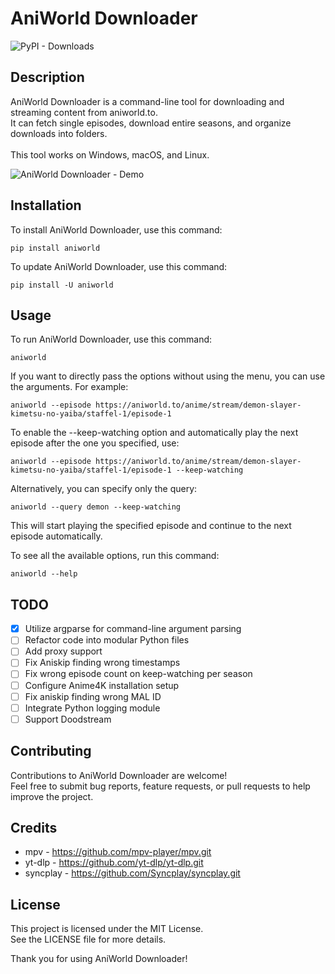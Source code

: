 # AniWorld Downloader
![PyPI - Downloads](https://img.shields.io/pypi/dm/aniworld?color=blue)

## Description

AniWorld Downloader is a command-line tool for downloading and streaming content from aniworld.to.<br>
It can fetch single episodes, download entire seasons, and organize downloads into folders.<br><br>
This tool works on Windows, macOS, and Linux.

![AniWorld Downloader - Demo](https://github.com/phoenixthrush/AniWorld-Downloader/blob/module/.github/demo.png?raw=true)

## Installation

To install AniWorld Downloader, use this command:

```shell
pip install aniworld
```

To update AniWorld Downloader, use this command:

```shell
pip install -U aniworld
```

## Usage

To run AniWorld Downloader, use this command:

```shell
aniworld
```

If you want to directly pass the options without using the menu, you can use the arguments. For example:
```
aniworld --episode https://aniworld.to/anime/stream/demon-slayer-kimetsu-no-yaiba/staffel-1/episode-1
```

To enable the --keep-watching option and automatically play the next episode after the one you specified, use:
```
aniworld --episode https://aniworld.to/anime/stream/demon-slayer-kimetsu-no-yaiba/staffel-1/episode-1 --keep-watching
```

Alternatively, you can specify only the query:
```
aniworld --query demon --keep-watching
```

This will start playing the specified episode and continue to the next episode automatically.

To see all the available options, run this command:
```
aniworld --help
```

## TODO

- [x] Utilize argparse for command-line argument parsing
- [ ] Refactor code into modular Python files
- [ ] Add proxy support
- [ ] Fix Aniskip finding wrong timestamps
- [ ] Fix wrong episode count on keep-watching per season
- [ ] Configure Anime4K installation setup
- [ ] Fix aniskip finding wrong MAL ID
- [ ] Integrate Python logging module
- [ ] Support Doodstream

## Contributing

Contributions to AniWorld Downloader are welcome!<br>
Feel free to submit bug reports, feature requests, or pull requests to help improve the project.

## Credits

- mpv - https://github.com/mpv-player/mpv.git
- yt-dlp - https://github.com/yt-dlp/yt-dlp.git
- syncplay - https://github.com/Syncplay/syncplay.git

## License

This project is licensed under the MIT License.<br>
See the LICENSE file for more details.<br>

Thank you for using AniWorld Downloader!
